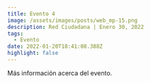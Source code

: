 ```yaml
---
title: Evento 4
image: /assets/images/posts/web_mp-15.png
description: Red Ciudadana | Enero 30, 2022
tags:
  - Evento
date: 2022-01-20T18:41:08.388Z
highlight: false
---
```

Más información acerca del evento.